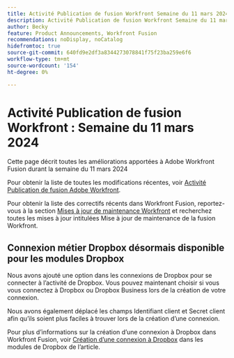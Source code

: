 ```yaml
---
title: Activité Publication de fusion Workfront Semaine du 11 mars 2024
description: Activité Publication de fusion Workfront Semaine du 11 mars 2024
author: Becky
feature: Product Announcements, Workfront Fusion
recommendations: noDisplay, noCatalog
hidefromtoc: true
source-git-commit: 640fd9e2df3a8344273078841f75f23ba259e6f6
workflow-type: tm+mt
source-wordcount: '154'
ht-degree: 0%

---
```


# Activité Publication de fusion Workfront : Semaine du 11 mars 2024

Cette page décrit toutes les améliorations apportées à Adobe Workfront Fusion durant la semaine du 11 mars 2024

Pour obtenir la liste de toutes les modifications récentes, voir [Activité Publication de fusion Adobe Workfront](../../../product-announcements/product-releases/fusion-release-activity/fusion-release-activity.md).

Pour obtenir la liste des correctifs récents dans Workfront Fusion, reportez-vous à la section [Mises à jour de maintenance Workfront](https://experienceleague.adobe.com/docs/workfront-known-issues/releases/current-updates.html) et recherchez toutes les mises à jour intitulées Mise à jour de maintenance de la fusion Workfront.

## Connexion métier Dropbox désormais disponible pour les modules Dropbox

Nous avons ajouté une option dans les connexions de Dropbox pour se connecter à l’activité de Dropbox. Vous pouvez maintenant choisir si vous vous connectez à Dropbox ou Dropbox Business lors de la création de votre connexion.

Nous avons également déplacé les champs Identifiant client et Secret client afin qu’ils soient plus faciles à trouver lors de la création d’une connexion.

Pour plus d’informations sur la création d’une connexion à Dropbox dans Workfront Fusion, voir [Création d’une connexion à Dropbox](/help/quicksilver/workfront-fusion/apps-and-their-modules/dropbox-modules.md#create-a-connection-to-dropbox) dans les modules de Dropbox de l’article.